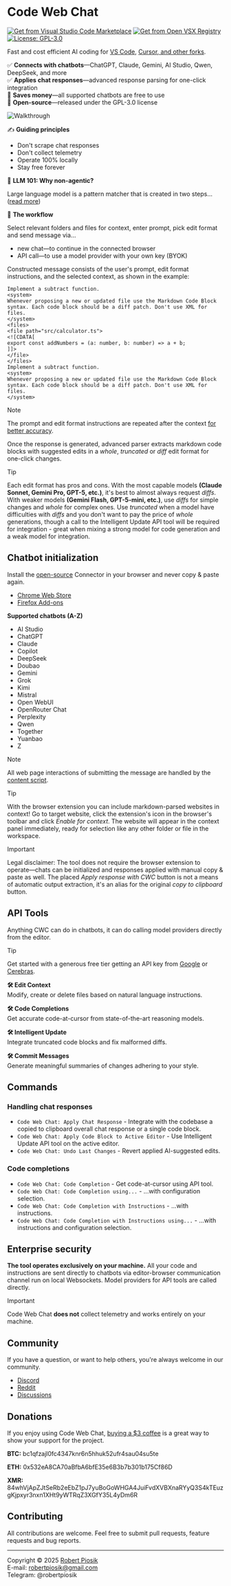 # Code Web Chat

<a href="https://marketplace.visualstudio.com/items?itemName=robertpiosik.gemini-coder" target="_blank"><img src="https://img.shields.io/badge/Install-VS_Code_Marketplace-blue" alt="Get from Visual Studio Code Marketplace" /></a> <a href="https://open-vsx.org/extension/robertpiosik/gemini-coder" target="_blank"><img src="https://img.shields.io/badge/Install-Open_VSX_Registry-a60ee5" alt="Get from Open VSX Registry" /></a> <a href="https://github.com/robertpiosik/CodeWebChat/blob/dev/LICENSE" target="_blank"><img src="https://img.shields.io/badge/License-GPL--3.0-green.svg" alt="License: GPL-3.0" /></a>

Fast and cost efficient AI coding for <a href="https://marketplace.visualstudio.com/items?itemName=robertpiosik.gemini-coder" target="_blank">VS Code</a>, <a href="https://open-vsx.org/extension/robertpiosik/gemini-coder" target="_blank">Cursor, and other forks</a>.

✅ **Connects with chatbots**—ChatGPT, Claude, Gemini, AI Studio, Qwen, DeepSeek, and more \
✅ **Applies chat responses**—advanced response parsing for one-click integration \
🫰 **Saves money**—all supported chatbots are free to use \
🫶 **Open-source**—released under the GPL-3.0 license

<p>
<img src="https://github.com/robertpiosik/CodeWebChat/raw/HEAD/packages/shared/src/media/demo.gif" alt="Walkthrough" />
</p>

✍️ **Guiding principles**

- Don't scrape chat responses
- Don't collect telemetry
- Operate 100% locally
- Stay free forever

📖 **LLM 101: Why non-agentic?**

Large language model is a pattern matcher that is created in two steps... ([read more](https://github.com/robertpiosik/CodeWebChat/blob/dev/LLM-101-WHY-NON-AGENTIC.md))

💅 **The workflow**

Select relevant folders and files for context, enter prompt, pick edit format and send message via...

- new chat—to continue in the connected browser
- API call—to use a model provider with your own key (BYOK)

Constructed message consists of the user's prompt, edit format instructions, and the selected context, as shown in the example:

```
Implement a subtract function.
<system>
Whenever proposing a new or updated file use the Markdown Code Block syntax. Each code block should be a diff patch. Don't use XML for files.
</system>
<files>
<file path="src/calculator.ts">
<![CDATA[
export const addNumbers = (a: number, b: number) => a + b;
]]>
</file>
</files>
Implement a subtract function.
<system>
Whenever proposing a new or updated file use the Markdown Code Block syntax. Each code block should be a diff patch. Don't use XML for files.
</system>
```

> [!NOTE]
> The prompt and edit format instructions are repeated after the context [for better accuracy](https://cookbook.openai.com/examples/gpt4-1_prompting_guide#:~:text=If%20you%20have%20long%20context%20in%20your%20prompt%2C%20ideally%20place%20your%20instructions%20at%20both%20the%20beginning%20and%20end%20of%20the%20provided%20context%2C%20as%20we%20found%20this%20to%20perform%20better%20than%20only%20above%20or%20below.).

Once the response is generated, advanced parser extracts markdown code blocks with suggested edits in a _whole_, _truncated_ or _diff_ edit format for one-click changes.

> [!TIP]
> Each edit format has pros and cons. With the most capable models **(Claude Sonnet, Gemini Pro, GPT-5, etc.)**, it's best to almost always request _diffs_. With weaker models **(Gemini Flash, GPT-5-mini, etc.)**, use _diffs_ for simple changes and _whole_ for complex ones. Use _truncated_ when a model have difficulties with _diffs_ and you don't want to pay the price of _whole_ generations, though a call to the Intelligent Update API tool will be required for integration - great when mixing a strong model for code generation and a weak model for integration.

## Chatbot initialization

Install the [open-source](https://github.com/robertpiosik/CodeWebChat/blob/dev/packages/browser) Connector in your browser and never copy & paste again.

- [Chrome Web Store](https://chromewebstore.google.com/detail/code-web-chat-connector/ljookipcanaglfaocjbgdicfbdhhjffp)
- [Firefox Add-ons](https://addons.mozilla.org/en-US/firefox/addon/code-web-chat-connector/)

**Supported chatbots (A-Z)**

- AI Studio
- ChatGPT
- Claude
- Copilot
- DeepSeek
- Doubao
- Gemini
- Grok
- Kimi
- Mistral
- Open WebUI
- OpenRouter Chat
- Perplexity
- Qwen
- Together
- Yuanbao
- Z

> [!NOTE]
> All web page interactions of submitting the message are handled by the [content script](https://github.com/robertpiosik/CodeWebChat/blob/dev/packages/browser/src/content-scripts/send-prompt-content-script/send-prompt-content-script.ts).

> [!TIP]
> With the browser extension you can include markdown-parsed websites in context! Go to target website, click the extension's icon in the browser's toolbar and click _Enable for context_. The website will appear in the context panel immediately, ready for selection like any other folder or file in the workspace.

> [!IMPORTANT]
> Legal disclaimer: The tool does not require the browser extension to operate—chats can be initialized and responses applied with manual copy & paste as well. The placed _Apply response with CWC_ button is not a means of automatic output extraction, it's an alias for the original _copy to clipboard_ button.

## API Tools

Anything CWC can do in chatbots, it can do calling model providers directly from the editor.

> [!TIP]
> Get started with a generous free tier getting an API key from [Google](https://aistudio.google.com/api-keys) or [Cerebras](https://cloud.cerebras.ai/).

**🛠️ Edit Context** \
Modify, create or delete files based on natural language instructions.

**🛠️ Code Completions** \
Get accurate code-at-cursor from state-of-the-art reasoning models.

**🛠️ Intelligent Update** \
Integrate truncated code blocks and fix malformed diffs.

**🛠️ Commit Messages** \
Generate meaningful summaries of changes adhering to your style.

## Commands

### Handling chat responses

- `Code Web Chat: Apply Chat Response` - Integrate with the codebase a copied to clipboard overall chat response or a single code block.
- `Code Web Chat: Apply Code Block to Active Editor` - Use Intelligent Update API tool on the active editor.
- `Code Web Chat: Undo Last Changes` - Revert applied AI-suggested edits.

### Code completions

- `Code Web Chat: Code Completion` - Get code-at-cursor using API tool.
- `Code Web Chat: Code Completion using...` - ...with configuration selection.
- `Code Web Chat: Code Completion with Instructions` - ...with instructions.
- `Code Web Chat: Code Completion with Instructions using...` - ...with instructions and configuration selection.

## Enterprise security

**The tool operates exclusively on your machine.** All your code and instructions are sent directly to chatbots via editor-browser communication channel run on local Websockets. Model providers for API tools are called directly.

> [!IMPORTANT]
> Code Web Chat **does not** collect telemetry and works entirely on your machine.

## Community

If you have a question, or want to help others, you're always welcome in our community.

- [Discord](https://discord.gg/KJySXsrSX5)
- [Reddit](https://www.reddit.com/r/CodeWebChat)
- [Discussions](https://github.com/robertpiosik/CodeWebChat/discussions)

## Donations

If you enjoy using Code Web Chat, [buying a $3 coffee](https://buymeacoffee.com/robertpiosik) is a great way to show your support for the project.

**BTC:** bc1qfzajl0fc4347knr6n5hhuk52ufr4sau04su5te

**ETH:** 0x532eA8CA70aBfbA6bfE35e6B3b7b301b175Cf86D

**XMR:** 84whVjApZJtSeRb2eEbZ1pJ7yuBoGoWHGA4JuiFvdXVBXnaRYyQ3S4kTEuzgKjpxyr3nxn1XHt9yWTRqZ3XGfY35L4yDm6R

## Contributing

All contributions are welcome. Feel free to submit pull requests, feature requests and bug reports.

<hr />

Copyright © 2025 [Robert Piosik](https://x.com/robertpiosik) \
E-mail: robertpiosik@gmail.com \
Telegram: @robertpiosik
